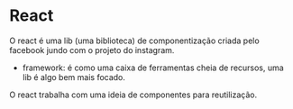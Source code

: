 # React
O react é uma lib (uma biblioteca) de componentização criada pelo facebook jundo com o projeto do instagram.
  - framework: é como uma caixa de ferramentas cheia de recursos, uma lib é algo bem mais focado.

O react trabalha com uma ideia de componentes para reutilização. 